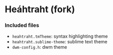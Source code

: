# Heáhtraht (fork)
### Included files
- `heahtraht.tmTheme`: syntax highlighting theme
- `heahtraht.sublime-theme`: sublime text theme
- `dwm-config.h`: dwm theme

